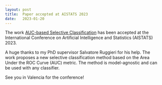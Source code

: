 ```yaml
---
layout: post
title:  Paper accepted at AISTATS 2023
date:   2023-01-20
---
```


The work [AUC-based Selective Classification](https://proceedings.mlr.press/v206/pugnana23a.html) has been accepted at the International Conference on Artificial Intelligence and Statistics (AISTATS) 2023.


A huge thanks to my PhD supervisor Salvatore Ruggieri for his help.
The work proposes a new selective classification method based on the Area Under the ROC Curve (AUC) metric. The method is model-agnostic and can be used with any classifier.


See you in Valencia for the conference!
